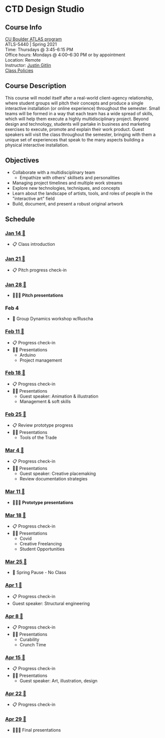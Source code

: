 # CTD Design Studio

## Course Info

[CU Boulder ATLAS program](https://www.colorado.edu/atlas/academics/graduate/ms-technology-media-society) <br>
ATLS-5440 | Spring 2021 <br>
Time: Thursdays @ 3:45-6:15 PM <br>
Office hours: Mondays @ 4:00–6:30 PM or by appointment <br>
Location: Remote <br>
Instructor: [Justin Gitlin](https://cacheflowe.com) <br>
[Class Policies](./docs/policies.md)

## Course Description

This course will model itself after a real-world client-agency relationship, where student groups will pitch their concepts and produce a single interactive installation (or online experience) throughout the semester. Small teams will be formed in a way that each team has a wide spread of skills, which will help them execute a highly multidisciplinary project. Beyond design and technology, students will partake in business and marketing exercises to execute, promote and explain their work product. Guest speakers will visit the class throughout the semester, bringing with them a unique set of experiences that speak to the many aspects building a physical interactive installation.

## Objectives

- Collaborate with a multidisciplinary team
  - Empathize with others' skillsets and personalities
- Managing project timelines and multiple work streams
- Explore new technologies, techniques, and concepts
- Learn about the landscape of artists, tools, and roles of people in the "interactive art" field
- Build, document, and present a robust original artwork

## Schedule

### [Jan 14 🔗](./classes/2021-01-14-jan-14.md)

- 📋 Class introduction

### [Jan 21 🔗](./classes/2021-01-21-jan-21.md)

- 📋 Pitch progress check-in

### [Jan 28 🔗](./classes/2021-01-28-jan-28.md)

- 👩‍👧‍👦 **Pitch presentations**

### Feb 4

- 🤝 Group Dynamics workshop w/Ruscha

### [Feb 11 🔗](./classes/2021-02-11-feb-11.md)

- 📋 Progress check-in
- 👨‍🏫 Presentations
  - Arduino
  - Project management

### [Feb 18 🔗](./classes/2021-02-18-feb-18.md)

- 📋 Progress check-in
- 👨‍🏫 Presentations
  - Guest speaker: Animation & illustration
  - Management & soft skills

### [Feb 25 🔗](./classes/2021-02-25-feb-25.md)

- 📋 Review prototype progress
- 👨‍🏫 Presentations
  - Tools of the Trade

### [Mar 4 🔗](./classes/2021-03-04-mar-04.md)

- 📋 Progress check-in
- 👨‍🏫 Presentations
  - Guest speaker: Creative placemaking
  - Review documentation strategies

### [Mar 11 🔗](./classes/2021-03-11-mar-11.md)

- 👩‍👧‍👦 **Prototype presentations**

### [Mar 18 🔗](./classes/2021-03-18-mar-18.md)

- 📋 Progress check-in
- 👨‍🏫 Presentations
  - Covid
  - Creative Freelancing
  - Student Opportunities

### [Mar 25 🔗](./classes/2021-03-25-mar-25.md)

- 🙅 Spring Pause - No Class

### [Apr 1 🔗](./classes/2021-04-01-apr-01.md)

- 📋 Progress check-in
- Guest speaker: Structural engineering

### [Apr 8 🔗](./classes/2021-04-08-apr-08.md)

- 📋 Progress check-in
- 👨‍🏫 Presentations
  - Curability
  - Crunch Time

### [Apr 15 🔗](./classes/2021-04-15-apr-15.md)

- 📋 Progress check-in
- 👨‍🏫 Presentations
  - Guest speaker: Art, illustration, design

### [Apr 22 🔗](./classes/2021-04-22-apr-22.md)

- 📋 Progress check-in

### [Apr 29 🔗](./classes/2021-04-29-apr-29.md)

- 👩‍👧‍👦 Final presentations
